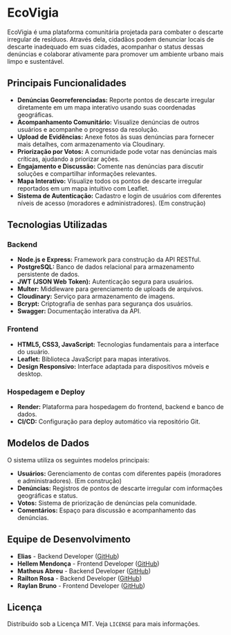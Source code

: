 # EcoVigia

EcoVigia é uma plataforma comunitária projetada para combater o descarte irregular de resíduos. Através dela, cidadãos podem denunciar locais de descarte inadequado em suas cidades, acompanhar o status dessas denúncias e colaborar ativamente para promover um ambiente urbano mais limpo e sustentável.

## Principais Funcionalidades

*   **Denúncias Georreferenciadas:** Reporte pontos de descarte irregular diretamente em um mapa interativo usando suas coordenadas geográficas.
*   **Acompanhamento Comunitário:** Visualize denúncias de outros usuários e acompanhe o progresso da resolução.
*   **Upload de Evidências:** Anexe fotos às suas denúncias para fornecer mais detalhes, com armazenamento via Cloudinary.
*   **Priorização por Votos:** A comunidade pode votar nas denúncias mais críticas, ajudando a priorizar ações.
*   **Engajamento e Discussão:** Comente nas denúncias para discutir soluções e compartilhar informações relevantes.
*   **Mapa Interativo:** Visualize todos os pontos de descarte irregular reportados em um mapa intuitivo com Leaflet.
*   **Sistema de Autenticação:** Cadastro e login de usuários com diferentes níveis de acesso (moradores e administradores). (Em construção)

## Tecnologias Utilizadas

### Backend
*   **Node.js e Express:** Framework para construção da API RESTful.
*   **PostgreSQL:** Banco de dados relacional para armazenamento persistente de dados.
*   **JWT (JSON Web Token):** Autenticação segura para usuários.
*   **Multer:** Middleware para gerenciamento de uploads de arquivos.
*   **Cloudinary:** Serviço para armazenamento de imagens.
*   **Bcrypt:** Criptografia de senhas para segurança dos usuários.
*   **Swagger:** Documentação interativa da API.

### Frontend
*   **HTML5, CSS3, JavaScript:** Tecnologias fundamentais para a interface do usuário.
*   **Leaflet:** Biblioteca JavaScript para mapas interativos.
*   **Design Responsivo:** Interface adaptada para dispositivos móveis e desktop.

### Hospedagem e Deploy
*   **Render:** Plataforma para hospedagem do frontend, backend e banco de dados.
*   **CI/CD:** Configuração para deploy automático via repositório Git.

## Modelos de Dados

O sistema utiliza os seguintes modelos principais:

* **Usuários:** Gerenciamento de contas com diferentes papéis (moradores e administradores). (Em construção)
* **Denúncias:** Registros de pontos de descarte irregular com informações geográficas e status.
* **Votos:** Sistema de priorização de denúncias pela comunidade.
* **Comentários:** Espaço para discussão e acompanhamento das denúncias.

## Equipe de Desenvolvimento

*   **Elias** - Backend Developer ([GitHub](https://github.com/eliascmendhes))
*   **Hellem Mendonça** - Frontend Developer ([GitHub](https://github.com/hellemmendoncaa))
*   **Matheus Abreu** - Backend Developer ([GitHub](https://github.com/Matheus4breu))
*   **Railton Rosa** - Backend Developer ([GitHub](https://github.com/Railton-Carvalho))
*   **Raylan Bruno** - Frontend Developer ([GitHub](https://github.com/Raylan-BR))

## Licença

Distribuído sob a Licença MIT. Veja `LICENSE` para mais informações.
